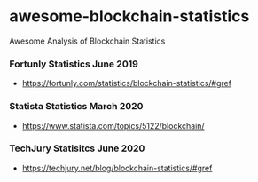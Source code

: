 # awesome-blockchain-statistics
Awesome Analysis of Blockchain Statistics

### Fortunly Statistics June 2019
- https://fortunly.com/statistics/blockchain-statistics/#gref

### Statista Statistics March 2020
- https://www.statista.com/topics/5122/blockchain/

### TechJury Statisitcs June 2020
- https://techjury.net/blog/blockchain-statistics/#gref
